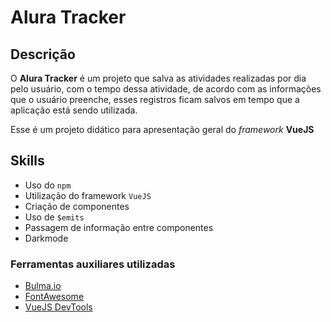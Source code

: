 # Alura Tracker

## Descrição
O **Alura Tracker** é um projeto que salva as atividades realizadas por dia pelo usuário, com o tempo dessa atividade, de acordo com as informações que o usuário preenche, esses registros ficam salvos em tempo que a aplicação está sendo utilizada.

Esse é um projeto didático para apresentação geral do _framework_ **VueJS**

## Skills
- Uso do `npm`
- Utilização do framework `VueJS`
- Criação de componentes
- Uso de `$emits`
- Passagem de informação entre componentes
- Darkmode

### Ferramentas auxiliares utilizadas
- [Bulma.io](https://bulma.io/)
- [FontAwesome](https://fontawesome.com/)
- [VueJS DevTools](https://devtools.vuejs.org/)